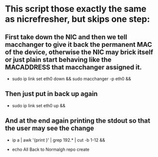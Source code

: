 # This script those exactly the same as nicrefresher, but skips one step:

## First take down the NIC and then we tell macchanger to give it back the permanent MAC of the device, otherwise the NIC may brick itself or just plain start behaving like the MACADDRESS that macchanger assigned it.

* sudo ip link set eth0 down && sudo macchanger -p eth0 &&

## Then just put in back up again

* sudo ip link set eth0 up &&

## And at the end again printing the stdout so that the user may see the change

* ip a | awk '{print }' | grep 192.* | cut -b 1-12 &&

* echo All Back to Normalgh repo create 
